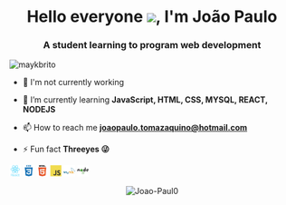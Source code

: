 <h1 align="center">Hello everyone <img src="https://raw.githubusercontent.com/kaueMarques/kaueMarques/master/hi.gif" width="30px">, I'm João Paulo</h1>
<h3 align="center">A student learning to program web development</h3>
<p align="left"> <img src="https://komarev.com/ghpvc/?username=maykbrito" alt="maykbrito" /> </p>

- 🔭 I'm not currently working

- 🌱 I’m currently learning **JavaScript, HTML, CSS, MYSQL, REACT, NODEJS**

- 📫 How to reach me **joaopaulo.tomazaquino@hotmail.com**

- ⚡ Fun fact **Threeyes 😜**

<p align="left">
<img src="https://raw.githubusercontent.com/devicons/devicon/master/icons/react/react-original-wordmark.svg" alt="react" width="20" height="20"/>
<img src="https://raw.githubusercontent.com/devicons/devicon/master/icons/css3/css3-plain-wordmark.svg" alt="css3"  width="20" height="20"/>
<img src="https://raw.githubusercontent.com/devicons/devicon/master/icons/html5/html5-original-wordmark.svg" alt="html5"  width="20" height="20"/>
<img src="https://raw.githubusercontent.com/devicons/devicon/master/icons/javascript/javascript-original.svg" alt="javascript" width="20" height="20"/>
<img src="https://raw.githubusercontent.com/devicons/devicon/master/icons/mysql/mysql-original-wordmark.svg" alt="mysql" width="20" height="20"/>
<img src="https://raw.githubusercontent.com/devicons/devicon/master/icons/nodejs/nodejs-original-wordmark.svg" alt="nodejs" width="20" height="20"/></p><p align="center">
<img src="https://github-readme-stats.vercel.app/api?username=Joao-Paul0&show_icons=true" alt="Joao-Paul0"/> 
</p>



